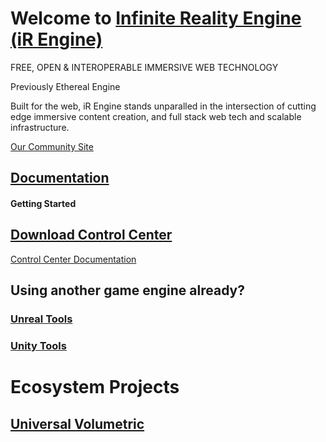 # Welcome to [Infinite Reality Engine (iR Engine)](https://github.com/etherealengine/etherealengine)
FREE, OPEN & INTEROPERABLE IMMERSIVE WEB TECHNOLOGY

Previously Ethereal Engine

Built for the web, iR Engine stands unparalled in the intersection of cutting edge immersive content creation, and full stack web tech and scalable infrastructure.

[Our Community Site](https://www.etherealengine.org/)

## [Documentation](https://etherealengine.github.io/etherealengine-docs/)

#### Getting Started
## [Download Control Center](https://github.com/EtherealEngine/etherealengine-control-center/releases)
[Control Center Documentation](https://github.com/EtherealEngine/etherealengine-control-center#readme)

## Using another game engine already?


### [Unreal Tools](https://github.com/etherealengine/XRE-Bridge-Unreal)


### [Unity Tools](https://github.com/etherealengine?q=unity&type=all&language=&sort=)

# Ecosystem Projects

## [Universal Volumetric](https://github.com/etherealengine/Universal-Volumetric)
